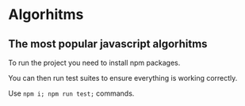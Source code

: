 # Algorhitms
## The most popular javascript algorhitms

To run the project you need to install npm packages.

You can then run test suites to ensure everything is working correctly.

Use  `npm i; npm run test;`  commands.
